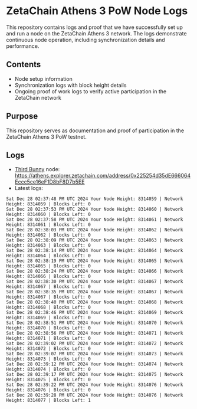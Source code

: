 # ZetaChain Athens 3 PoW Node Logs
This repository contains logs and proof that we have successfully set up and run a node on the ZetaChain Athens 3 network. The logs demonstrate continuous node operation, including synchronization details and performance.

## Contents
- Node setup information
- Synchronization logs with block height details
- Ongoing proof of work logs to verify active participation in the ZetaChain network

## Purpose
This repository serves as documentation and proof of participation in the ZetaChain Athens 3 PoW testnet.

## Logs

- [Third Bunny](https://thirdbunny.xyz/) node: https://athens.explorer.zetachain.com/address/0x225254d35dE666064Eccc5ce16eF1D8bF8D7b5EE
- Latest logs:
```
Sat Dec 28 02:37:48 PM UTC 2024 Your Node Height: 8314059 | Network Height: 8314059 | Blocks Left: 0
Sat Dec 28 02:37:53 PM UTC 2024 Your Node Height: 8314060 | Network Height: 8314060 | Blocks Left: 0
Sat Dec 28 02:37:58 PM UTC 2024 Your Node Height: 8314061 | Network Height: 8314061 | Blocks Left: 0
Sat Dec 28 02:38:03 PM UTC 2024 Your Node Height: 8314062 | Network Height: 8314062 | Blocks Left: 0
Sat Dec 28 02:38:09 PM UTC 2024 Your Node Height: 8314063 | Network Height: 8314063 | Blocks Left: 0
Sat Dec 28 02:38:14 PM UTC 2024 Your Node Height: 8314064 | Network Height: 8314064 | Blocks Left: 0
Sat Dec 28 02:38:19 PM UTC 2024 Your Node Height: 8314065 | Network Height: 8314065 | Blocks Left: 0
Sat Dec 28 02:38:24 PM UTC 2024 Your Node Height: 8314066 | Network Height: 8314066 | Blocks Left: 0
Sat Dec 28 02:38:30 PM UTC 2024 Your Node Height: 8314067 | Network Height: 8314067 | Blocks Left: 0
Sat Dec 28 02:38:35 PM UTC 2024 Your Node Height: 8314067 | Network Height: 8314067 | Blocks Left: 0
Sat Dec 28 02:38:40 PM UTC 2024 Your Node Height: 8314068 | Network Height: 8314068 | Blocks Left: 0
Sat Dec 28 02:38:46 PM UTC 2024 Your Node Height: 8314069 | Network Height: 8314069 | Blocks Left: 0
Sat Dec 28 02:38:51 PM UTC 2024 Your Node Height: 8314070 | Network Height: 8314070 | Blocks Left: 0
Sat Dec 28 02:38:56 PM UTC 2024 Your Node Height: 8314071 | Network Height: 8314071 | Blocks Left: 0
Sat Dec 28 02:39:02 PM UTC 2024 Your Node Height: 8314072 | Network Height: 8314072 | Blocks Left: 0
Sat Dec 28 02:39:07 PM UTC 2024 Your Node Height: 8314073 | Network Height: 8314073 | Blocks Left: 0
Sat Dec 28 02:39:12 PM UTC 2024 Your Node Height: 8314074 | Network Height: 8314074 | Blocks Left: 0
Sat Dec 28 02:39:17 PM UTC 2024 Your Node Height: 8314075 | Network Height: 8314075 | Blocks Left: 0
Sat Dec 28 02:39:22 PM UTC 2024 Your Node Height: 8314076 | Network Height: 8314076 | Blocks Left: 0
Sat Dec 28 02:39:28 PM UTC 2024 Your Node Height: 8314076 | Network Height: 8314077 | Blocks Left: 1
```

